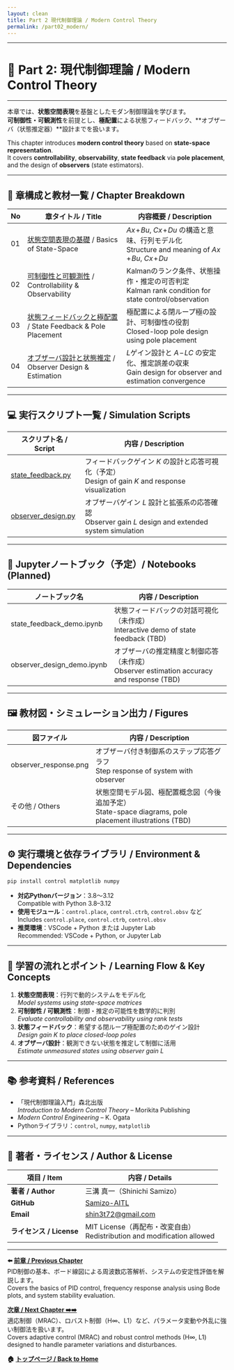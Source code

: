 ```yaml
---
layout: clean
title: Part 2 現代制御理論 / Modern Control Theory
permalink: /part02_modern/
---
```


---

# 🧠 Part 2: 現代制御理論 / Modern Control Theory

---

本章では、**状態空間表現**を基盤としたモダン制御理論を学びます。  
**可制御性・可観測性**を前提とし、**極配置**による状態フィードバック、**オブザーバ（状態推定器）**設計までを扱います。

This chapter introduces **modern control theory** based on **state-space representation**.  
It covers **controllability**, **observability**, **state feedback** via **pole placement**, and the design of **observers** (state estimators).

---

## 🧭 **章構成と教材一覧 / Chapter Breakdown**

| No | **章タイトル / Title** | **内容概要 / Description** |
|----|-------------------------|-----------------------------|
| 01 | [状態空間表現の基礎](https://samizo-aitl.github.io/EduController/part02_modern/theory/01_state_space.html) / Basics of State-Space | $Ax\!+\!Bu$, $Cx\!+\!Du$ の構造と意味、行列モデル化<br>Structure and meaning of $Ax\!+\!Bu$, $Cx\!+\!Du$ |
| 02 | [可制御性と可観測性](https://samizo-aitl.github.io/EduController/part02_modern/theory/02_controllability.html) / Controllability & Observability | Kalmanのランク条件、状態操作・推定の可否判定<br>Kalman rank condition for state control/observation |
| 03 | [状態フィードバックと極配置](https://samizo-aitl.github.io/EduController/part02_modern/theory/03_state_feedback.html) / State Feedback & Pole Placement | 極配置による閉ループ極の設計、可制御性の役割<br>Closed-loop pole design using pole placement |
| 04 | [オブザーバ設計と状態推定](https://samizo-aitl.github.io/EduController/part02_modern/theory/04_observer_design.html) / Observer Design & Estimation | $L$ゲイン設計と $A\!-\!LC$ の安定化、推定誤差の収束<br>Gain design for observer and estimation convergence |

---

## 💻 **実行スクリプト一覧 / Simulation Scripts**

| **スクリプト名 / Script** | **内容 / Description** |
|----------------------------|-------------------------|
| [state_feedback.py](https://samizo-aitl.github.io/EduController/part02_modern/simulation/state_feedback.py) | フィードバックゲイン $K$ の設計と応答可視化（予定）<br>Design of gain $K$ and response visualization |
| [observer_design.py](https://samizo-aitl.github.io/EduController/part02_modern/simulation/observer_design.py) | オブザーバゲイン $L$ 設計と拡張系の応答確認<br>Observer gain $L$ design and extended system simulation |

---

## 🧪 **Jupyterノートブック（予定）/ Notebooks (Planned)**

| **ノートブック名** | **内容 / Description** |
|--------------------|-------------------------|
| state_feedback_demo.ipynb | 状態フィードバックの対話可視化（未作成）<br>Interactive demo of state feedback (TBD) |
| observer_design_demo.ipynb | オブザーバの推定精度と制御応答（未作成）<br>Observer estimation accuracy and response (TBD) |

---

## 🖼️ **教材図・シミュレーション出力 / Figures**

| **図ファイル** | **内容 / Description** |
|----------------|-------------------------|
| observer_response.png | オブザーバ付き制御系のステップ応答グラフ<br>Step response of system with observer |
| その他 / Others | 状態空間モデル図、極配置概念図（今後追加予定）<br>State-space diagrams, pole placement illustrations (TBD) |

---

## ⚙️ **実行環境と依存ライブラリ / Environment & Dependencies**

```bash
pip install control matplotlib numpy
```

- **対応Pythonバージョン**：3.8〜3.12  
  Compatible with Python 3.8–3.12  
- **使用モジュール**：`control.place`, `control.ctrb`, `control.obsv` など  
  Includes `control.place`, `control.ctrb`, `control.obsv`  
- **推奨環境**：VSCode + Python または Jupyter Lab  
  Recommended: VSCode + Python, or Jupyter Lab

---

## 🧠 **学習の流れとポイント / Learning Flow & Key Concepts**

1. **状態空間表現**：行列で動的システムをモデル化  
   *Model systems using state-space matrices*  
2. **可制御性 / 可観測性**：制御・推定の可能性を数学的に判別  
   *Evaluate controllability and observability using rank tests*  
3. **状態フィードバック**：希望する閉ループ極配置のためのゲイン設計  
   *Design gain $K$ to place closed-loop poles*  
4. **オブザーバ設計**：観測できない状態を推定して制御に活用  
   *Estimate unmeasured states using observer gain $L$*

---

## 📚 **参考資料 / References**

- 「現代制御理論入門」森北出版  
  *Introduction to Modern Control Theory* – Morikita Publishing  
- *Modern Control Engineering* – K. Ogata  
- Pythonライブラリ：`control`, `numpy`, `matplotlib`

---

## 👤 **著者・ライセンス / Author & License**

| **項目 / Item** | **内容 / Details** |
|-----------------|--------------------|
| **著者 / Author** | 三溝 真一（Shinichi Samizo） |
| **GitHub** | [Samizo-AITL](https://github.com/Samizo-AITL) |
| **Email** | [shin3t72@gmail.com](mailto:shin3t72@gmail.com) |
| **ライセンス / License** | MIT License（再配布・改変自由）<br>Redistribution and modification allowed |

---

**⬅️ [前章 / Previous Chapter](https://samizo-aitl.github.io/EduController/part01_classical/)**  
PID制御の基本、ボード線図による周波数応答解析、システムの安定性評価を解説します。  
Covers the basics of PID control, frequency response analysis using Bode plots, and system stability evaluation.

**[次章 / Next Chapter ➡️➡️](https://samizo-aitl.github.io/EduController/part03_adaptive/)**  
適応制御（MRAC）、ロバスト制御（H∞、L1）など、パラメータ変動や外乱に強い制御法を扱います。  
Covers adaptive control (MRAC) and robust control methods (H∞, L1) designed to handle parameter variations and disturbances.

**🏠 [トップページ / Back to Home](https://samizo-aitl.github.io/EduController/)**
